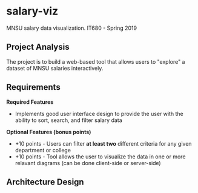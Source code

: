# salary-viz
MNSU salary data visualization. IT680 - Spring 2019


## Project Analysis

The project is to build a web-based tool that allows users to "explore" a dataset of MNSU salaries interactively. 

## Requirements

**Required Features**
* Implements good user interface design to provide the user with the ability to sort, search, and filter salary data

**Optional Features (bonus points)**
* +10 points - Users can filter **at least two** different criteria for any given department or college
* +10 points - Tool allows the user to visualize the data in one or more relavant diagrams (can be done client-side or server-side)

## Architecture Design

